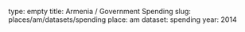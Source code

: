 type: empty
title: Armenia / Government Spending
slug: places/am/datasets/spending
place: am
dataset: spending
year: 2014

